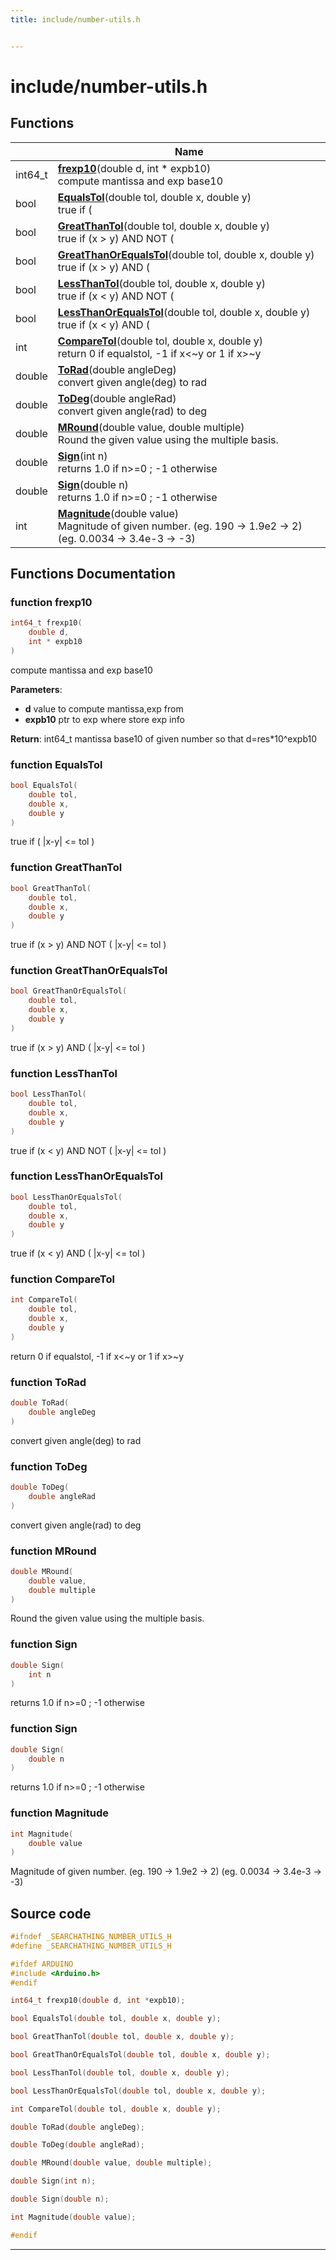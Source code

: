 ```yaml
---
title: include/number-utils.h


---
```


# include/number-utils.h












## Functions

|                | Name           |
| -------------- | -------------- |
| int64_t | **[frexp10](https://github.com/devel0/iot-utils/tree/main/data/api/Files/number-utils_8h.md#function-frexp10)**(double d, int * expb10) <br>compute mantissa and exp base10  |
| bool | **[EqualsTol](https://github.com/devel0/iot-utils/tree/main/data/api/Files/number-utils_8h.md#function-equalstol)**(double tol, double x, double y) <br>true if ( |x-y| <= tol )  |
| bool | **[GreatThanTol](https://github.com/devel0/iot-utils/tree/main/data/api/Files/number-utils_8h.md#function-greatthantol)**(double tol, double x, double y) <br>true if (x > y) AND NOT ( |x-y| <= tol )  |
| bool | **[GreatThanOrEqualsTol](https://github.com/devel0/iot-utils/tree/main/data/api/Files/number-utils_8h.md#function-greatthanorequalstol)**(double tol, double x, double y) <br>true if (x > y) AND ( |x-y| <= tol )  |
| bool | **[LessThanTol](https://github.com/devel0/iot-utils/tree/main/data/api/Files/number-utils_8h.md#function-lessthantol)**(double tol, double x, double y) <br>true if (x < y) AND NOT ( |x-y| <= tol )  |
| bool | **[LessThanOrEqualsTol](https://github.com/devel0/iot-utils/tree/main/data/api/Files/number-utils_8h.md#function-lessthanorequalstol)**(double tol, double x, double y) <br>true if (x < y) AND ( |x-y| <= tol )  |
| int | **[CompareTol](https://github.com/devel0/iot-utils/tree/main/data/api/Files/number-utils_8h.md#function-comparetol)**(double tol, double x, double y) <br>return 0 if equalstol, -1 if x<~y or 1 if x>~y  |
| double | **[ToRad](https://github.com/devel0/iot-utils/tree/main/data/api/Files/number-utils_8h.md#function-torad)**(double angleDeg) <br>convert given angle(deg) to rad  |
| double | **[ToDeg](https://github.com/devel0/iot-utils/tree/main/data/api/Files/number-utils_8h.md#function-todeg)**(double angleRad) <br>convert given angle(rad) to deg  |
| double | **[MRound](https://github.com/devel0/iot-utils/tree/main/data/api/Files/number-utils_8h.md#function-mround)**(double value, double multiple) <br>Round the given value using the multiple basis.  |
| double | **[Sign](https://github.com/devel0/iot-utils/tree/main/data/api/Files/number-utils_8h.md#function-sign)**(int n) <br>returns 1.0 if n>=0 ; -1 otherwise  |
| double | **[Sign](https://github.com/devel0/iot-utils/tree/main/data/api/Files/number-utils_8h.md#function-sign)**(double n) <br>returns 1.0 if n>=0 ; -1 otherwise  |
| int | **[Magnitude](https://github.com/devel0/iot-utils/tree/main/data/api/Files/number-utils_8h.md#function-magnitude)**(double value) <br>Magnitude of given number. (eg. 190 -> 1.9e2 -> 2) (eg. 0.0034 -> 3.4e-3 -> -3)  |








## Functions Documentation

### function frexp10

```cpp
int64_t frexp10(
    double d,
    int * expb10
)
```

compute mantissa and exp base10 

**Parameters**: 

  * **d** value to compute mantissa,exp from 
  * **expb10** ptr to exp where store exp info 







**Return**: int64_t mantissa base10 of given number so that d=res*10^expb10 





















### function EqualsTol

```cpp
bool EqualsTol(
    double tol,
    double x,
    double y
)
```

true if ( |x-y| <= tol ) 




























### function GreatThanTol

```cpp
bool GreatThanTol(
    double tol,
    double x,
    double y
)
```

true if (x > y) AND NOT ( |x-y| <= tol ) 




























### function GreatThanOrEqualsTol

```cpp
bool GreatThanOrEqualsTol(
    double tol,
    double x,
    double y
)
```

true if (x > y) AND ( |x-y| <= tol ) 




























### function LessThanTol

```cpp
bool LessThanTol(
    double tol,
    double x,
    double y
)
```

true if (x < y) AND NOT ( |x-y| <= tol ) 




























### function LessThanOrEqualsTol

```cpp
bool LessThanOrEqualsTol(
    double tol,
    double x,
    double y
)
```

true if (x < y) AND ( |x-y| <= tol ) 




























### function CompareTol

```cpp
int CompareTol(
    double tol,
    double x,
    double y
)
```

return 0 if equalstol, -1 if x<~y or 1 if x>~y 




























### function ToRad

```cpp
double ToRad(
    double angleDeg
)
```

convert given angle(deg) to rad 




























### function ToDeg

```cpp
double ToDeg(
    double angleRad
)
```

convert given angle(rad) to deg 




























### function MRound

```cpp
double MRound(
    double value,
    double multiple
)
```

Round the given value using the multiple basis. 




























### function Sign

```cpp
double Sign(
    int n
)
```

returns 1.0 if n>=0 ; -1 otherwise 




























### function Sign

```cpp
double Sign(
    double n
)
```

returns 1.0 if n>=0 ; -1 otherwise 




























### function Magnitude

```cpp
int Magnitude(
    double value
)
```

Magnitude of given number. (eg. 190 -> 1.9e2 -> 2) (eg. 0.0034 -> 3.4e-3 -> -3) 
































## Source code

```cpp
#ifndef _SEARCHATHING_NUMBER_UTILS_H
#define _SEARCHATHING_NUMBER_UTILS_H

#ifdef ARDUINO
#include <Arduino.h>
#endif

int64_t frexp10(double d, int *expb10);

bool EqualsTol(double tol, double x, double y);

bool GreatThanTol(double tol, double x, double y);

bool GreatThanOrEqualsTol(double tol, double x, double y);

bool LessThanTol(double tol, double x, double y);

bool LessThanOrEqualsTol(double tol, double x, double y);

int CompareTol(double tol, double x, double y);

double ToRad(double angleDeg);

double ToDeg(double angleRad);

double MRound(double value, double multiple);

double Sign(int n);

double Sign(double n);

int Magnitude(double value);

#endif
```


-------------------------------


